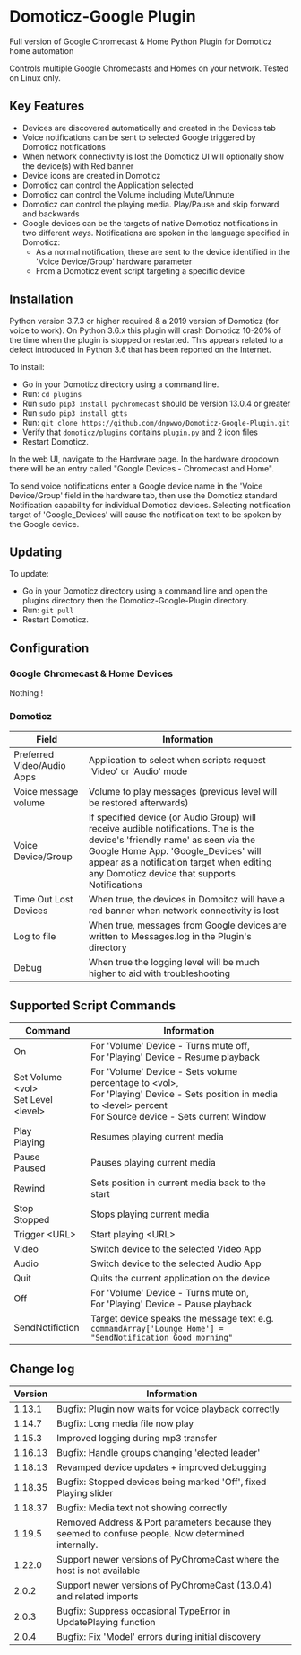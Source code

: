 # Domoticz-Google Plugin
Full version of Google Chromecast & Home Python Plugin for Domoticz home automation

Controls multiple Google Chromecasts and Homes on your network.   Tested on Linux only.

## Key Features

* Devices are discovered automatically and created in the Devices tab
* Voice notifications can be sent to selected Google triggered by Domoticz notifications 
* When network connectivity is lost the Domoticz UI will optionally show the device(s) with Red banner
* Device icons are created in Domoticz
* Domoticz can control the Application selected
* Domoticz can control the Volume including Mute/Unmute
* Domoticz can control the playing media.  Play/Pause and skip forward and backwards
* Google devices can be the targets of native Domoticz notifications in two different ways. Notifications are spoken in the language specified in Domoticz:
	* As a normal notification, these are sent to the device identified in the 'Voice Device/Group' hardware parameter
	* From a Domoticz event script targeting a specific device

## Installation

Python version 3.7.3 or higher required & a 2019 version of Domoticz (for voice to work).  On Python 3.6.x this plugin will crash Domoticz 10-20% of the time when the plugin is stopped or restarted. This appears related to a defect introduced in Python 3.6 that has been reported on the Internet.

To install:
* Go in your Domoticz directory using a command line.
* Run: ```cd plugins```
* Run ```sudo pip3 install pychromecast``` should be version 13.0.4 or greater
* Run ```sudo pip3 install gtts```
* Run: ```git clone https://github.com/dnpwwo/Domoticz-Google-Plugin.git```
* Verify that ```domoticz/plugins``` contains ```plugin.py``` and 2 icon files
* Restart Domoticz.

In the web UI, navigate to the Hardware page.  In the hardware dropdown there will be an entry called "Google Devices - Chromecast and Home".

To send voice notifications enter a Google device name in the 'Voice Device/Group' field in the hardware tab, then use the Domoticz standard Notification capability for individual Domoticz devices. Selecting notification target of 'Google_Devices' will cause the notification text to be spoken by the Google device.

## Updating

To update:
* Go in your Domoticz directory using a command line and open the plugins directory then the Domoticz-Google-Plugin directory.
* Run: ```git pull```
* Restart Domoticz.

## Configuration

### Google Chromecast & Home Devices

Nothing !

### Domoticz

| Field | Information |
| ----- | ---------- |
| Preferred Video/Audio Apps | Application to select when scripts request 'Video' or 'Audio' mode |
| Voice message volume | Volume to play messages (previous level will be restored afterwards) |
| Voice Device/Group | If specified device (or Audio Group) will receive audible notifications. The is the device's 'friendly name' as seen via the Google Home App. 'Google_Devices' will appear as a notification target when editing any Domoticz device that supports Notifications |
| Time Out Lost Devices | When true, the devices in Domoitcz will have a red banner when network connectivity is lost |
| Log to file | When true, messages from Google devices are written to Messages.log in the Plugin's directory |
| Debug | When true the logging level will be much higher to aid with troubleshooting |

## Supported Script Commands

| Command | Information |
| ----- | ---------- |
| On | For 'Volume' Device - Turns mute off, <br/>For 'Playing' Device - Resume playback |
| Set Volume &lt;vol><br/>Set Level &lt;level&gt; | For 'Volume' Device - Sets volume percentage to &lt;vol&gt;, <br/>For 'Playing' Device - Sets position in media to &lt;level&gt; percent<br/>For Source device - Sets current Window |
| Play<br/>Playing | Resumes playing current media |
| Pause<br/>Paused | Pauses playing current media |
| Rewind | Sets position in current media back to the start |
| Stop<br/>Stopped | Stops playing current media |
| Trigger &lt;URL&gt; | Start playing &lt;URL&gt; |
| Video | Switch device to the selected Video App |
| Audio | Switch device to the selected Audio App |
| Quit | Quits the current application on the device |
| Off | For 'Volume' Device - Turns mute on, <br/>For 'Playing' Device - Pause playback |
| SendNotifiction | Target device speaks the message text e.g. ```commandArray['Lounge Home'] = "SendNotification Good morning"``` |

## Change log

| Version | Information |
| ----- | ---------- |
| 1.13.1 | Bugfix: Plugin now waits for voice playback correctly |
| 1.14.7 | Bugfix: Long media file now play |
| 1.15.3 | Improved logging during mp3 transfer |
| 1.16.13 | Bugfix: Handle groups changing 'elected leader' |
| 1.18.13 | Revamped device updates + improved debugging |
| 1.18.35 | Bugfix: Stopped devices being marked 'Off', fixed Playing slider |
| 1.18.37 | Bugfix: Media text not showing correctly |
| 1.19.5 | Removed Address & Port parameters because they seemed to confuse people. Now determined internally. |
| 1.22.0 | Support newer versions of PyChromeCast where the host is not available |
| 2.0.2 | Support newer versions of PyChromeCast (13.0.4) and related imports |
| 2.0.3 | Bugfix: Suppress occasional TypeError in UpdatePlaying function |
| 2.0.4 | Bugfix: Fix 'Model' errors during initial discovery |
